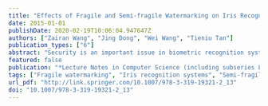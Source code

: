 ```yaml
---
title: "Effects of Fragile and Semi-fragile Watermarking on Iris Recognition System"
date: 2015-01-01
publishDate: 2020-02-19T10:06:04.947647Z
authors: ["Zairan Wang", "Jing Dong", "Wei Wang", "Tieniu Tan"]
publication_types: ["6"]
abstract: "Security is an important issue in biometric recognition systems. In recent years, many researchers proposed to use watermarking to improve the security of biometric systems, but some people concern whether the embedded watermarks will influence recognition results. In this paper, we investigate the effects of several fragile and semi-fragile watermarking methods on the iris recognition performance. Experimental results demonstrate that, even images are fully embedded, fragile watermarking methods nearly have no effects on the recognition performance, while semi-fragile watermarking methods which embed watermark in the visually important components of images have larger effects on the recognition performance than the semi-fragile watermarking methods that embed watermark in the visually unimportant components of images. And embedding parameters, such as embedding strength and watermark length, also have some influences on the recognition results."
featured: false
publication: "*Lecture Notes in Computer Science (including subseries Lecture Notes in Artificial Intelligence and Lecture Notes in Bioinformatics)*"
tags: ["Fragile watermarking", "Iris recognition systems", "Semi-fragile watermarking"]
url_pdf: "http://link.springer.com/10.1007/978-3-319-19321-2_13"
doi: "10.1007/978-3-319-19321-2_13"
---
```


